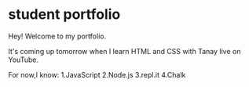 # student portfolio

Hey! Welcome to my portfolio.

It's coming up tomorrow when I learn HTML and CSS with Tanay live on YouTube.

For now,I know:
1.JavaScript
2.Node.js
3.repl.it
4.Chalk